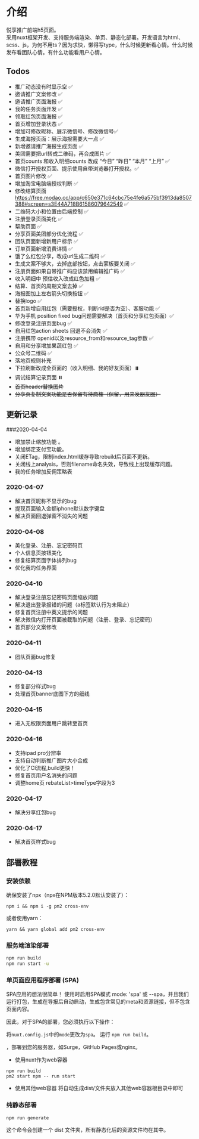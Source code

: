 # 介绍
悦享推广前端h5页面。<br/>
采用nuxt框架开发、支持服务端渲染、单页、静态化部署。开发语言为html、scss、js，为何不用ts？因为求快，懒得写type，什么时候更新看心情。什么时候发布看团队心情。有什么功能看用户心情。
## Todos
* 推广动态没有时显示空 ✅
* 邀请推广文案修改 ✅
* 邀请推广页面海报 ✅
* 我的任务页面开发 ✅
* 领取红包页面海报 ✅
* 首页增加登录状态 ✅
* 增加可修改昵称、展示微信号、修改微信号✅
* 生成海报页面：展示海报需要大一点 ✅
* 新增邀请推广海报生成页面 ✅
* 美团需要把url转成二维码，再合成图片 ✅
* 首页counts 和收入明细counts 改成 “今日” “昨日” “本月” “上月” ✅
* 微信打开授权页面、提示使用自带浏览器打开授权。✅
* 首页图片修改 ✅
* 增加淘宝电脑端授权判断 ✅
* 修改结算页面 https://free.modao.cc/app/c650e371c64cbc75e4fe6a575bf3913da8507388#screen=s3E44A718B61586079642549 ✅
* 二维码大小和位置由后端控制 ✅
* 注册登录页面美化 ✅
* 帮助页面 ✅
* 分享页面美团部分优化流程 ✅
* 团队页面新增新用户标示 ✅
* 订单页面新增消费详情 ✅
* 饿了么红包分享，改成url生成二维码 ✅
* 生成文案不够大，去掉底部按钮，点击蒙板要关闭 ✅
* 注册页面如果自带推广码应该禁用编辑推广码 ✅
* 收入明细中 预估收入改成红色加粗 ✅
* 结算、首页的周期文案去掉 ✅
* 海报图加上左右箭头切换按钮 ✅
* 替换logo ✅
* 首页新增自用红包（需要授权，判断rid是否为空）、客服功能  ✅
* 华为手机 position fixed bug问题需要解决（首页和分享红包页面）✅
* 修改登录注册页面bug ✅
* 自用红包action sheets 回退不会消失 ✅
* 注册携带 openid以及resource_from和resource_tag参数 ✅
* 自用和分享增加果蔬红包 ✅
* 公众号二维码 ✅
* 落地页规则补充
* 下拉刷新改成全页面的（收入明细、我的好友页面）⏸️
* 调试结算记录页面 ⏸️
* ~~首页header替换图片~~ 
* ~~分享页复制文案功能是否保留有待商榷（保留，用来发朋友圈）~~ 
## 更新记录
###2020-04-04
* 增加禁止缩放功能 。
* 增加绑定支付宝功能。
* 关闭ETag，限制index.html缓存导致rebuild后页面不更新。
* 关闭线上analysis，否则filename命名失效，导致线上出现缓存问题。
* 我的任务增加反佣策略表
### 2020-04-07
* 解决首页昵称不显示的bug
* 提现页面输入金额iphone默认数字键盘
* 解决页面回退弹窗不消失的问题
### 2020-04-08
* 美化登录、注册、忘记密码页
* 个人信息页按钮美化
* 修复结算页面字体排列bug
* 优化我的任务界面
### 2020-04-10
* 解决登录注册忘记密码页面缩放问题
* 解决退出登录报错的问题（a标签默认行为未阻止）
* 修复首页注册中英文提示的问题
* 解决微信内打开页面被截取的问题（注册、登录、忘记密码）
* 首页部分文案修改
### 2020-04-11
* 团队页面bug修复
### 2020-04-13
* 修复部分样式bug
* 处理首页banner底图下方的细线
### 2020-04-15
* 进入无权限页面用户跳转至首页
### 2020-04-16
* 支持ipad pro分辨率
* 支持自动判断推广图片大小合成
* 优化了CI流程,build更快！
* 修复首页用户名消失的问题
* 调整home页 rebateList>timeType字段为3
### 2020-04-17
* 解决分享红包bug
### 2020-04-17
* 解决首页样式bug

## 部署教程

### 安装依赖
确保安装了npx（npx在NPM版本5.2.0默认安装了）：
```
npm i && npm i -g pm2 cross-env
```
或者使用yarn：
```
yarn && yarn global add pm2 cross-env
```

### 服务端渲染部署
``` bash
npm run build
npm run start -u
```
### 单页面应用程序部署 (SPA)
SPA应用的想法很简单！ 使用时启用SPA模式 mode: 'spa' 或 --spa，并且我们运行打包，生成在导报后自动启动，生成包含常见的meta和资源链接，但不包含页面内容。

因此，对于SPA的部署，您必须执行以下操作：

将```nuxt.config.js```中的```mode```更改为```spa```。
运行 ```npm run build```。

，部署到您的服务器，如Surge，GitHub Pages或nginx。
* 使用nuxt作为web容器
```
npm run build
pm2 start npm -- run start
```
* 使用其他web容器
将自动生成dist/文件夹放入其他web容器根目录中即可


### 纯静态部署
```
npm run generate
```
这个命令会创建一个 dist 文件夹，所有静态化后的资源文件均在其中。
